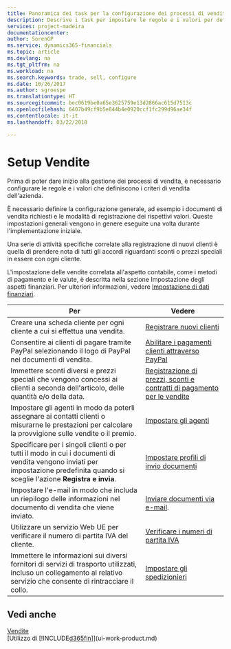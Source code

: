 ```yaml
---
title: Panoramica dei task per la configurazione dei processi di vendita | Documenti Microsoft
description: Descrive i task per impostare le regole e i valori per definire i criteri e processi di vendita.
services: project-madeira
documentationcenter: 
author: SorenGP
ms.service: dynamics365-financials
ms.topic: article
ms.devlang: na
ms.tgt_pltfrm: na
ms.workload: na
ms.search.keywords: trade, sell, configure
ms.date: 10/26/2017
ms.author: sgroespe
ms.translationtype: HT
ms.sourcegitcommit: bec0619be0a65e3625759e13d2866ac615d7513c
ms.openlocfilehash: 6407b49cf9b5e844b4e0920ccf1fc299d96ae34f
ms.contentlocale: it-it
ms.lasthandoff: 03/22/2018

---
```

# <a name="setting-up-sales"></a>Setup Vendite
Prima di poter dare inizio alla gestione dei processi di vendita, è necessario configurare le regole e i valori che definiscono i criteri di vendita dell'azienda.

È necessario definire la configurazione generale, ad esempio i documenti di vendita richiesti e le modalità di registrazione dei rispettivi valori. Queste impostazioni generali vengono in genere eseguite una volta durante l'implementazione iniziale.

Una serie di attività specifiche correlate alla registrazione di nuovi clienti è quella di prendere nota di tutti gli accordi riguardanti sconti o prezzi speciali in essere con ogni cliente.

L'impostazione delle vendite correlata all'aspetto contabile, come i metodi di pagamento e le valute, è descritta nella sezione Impostazione degli aspetti finanziari. Per ulteriori informazioni, vedere [Impostazione di dati finanziari](finance-setup-finance.md).

| Per | Vedere |
| --- | --- |
| Creare una scheda cliente per ogni cliente a cui si effettua una vendita. |[Registrare nuovi clienti](sales-how-register-new-customers.md) |
| Consentire ai clienti di pagare tramite PayPal selezionando il logo di PayPal nei documenti di vendita. |[Abilitare i pagamenti clienti attraverso PayPal](sales-how-enable-payment-service-extensions.md) |
| Immettere sconti diversi e prezzi speciali che vengono concessi ai clienti a seconda dell'articolo, delle quantità e/o della data. |[Registrazione di prezzi, sconti e contratti di pagamento per le vendite](sales-how-record-sales-price-discount-payment-agreements.md) |
| Impostare gli agenti in modo da poterli assegnare ai contatti clienti o misurarne le prestazioni per calcolare la provvigione sulle vendite o il premio. |[Impostare gli agenti](sales-how-setup-salespeople.md) |
| Specificare per i singoli clienti o per tutti il modo in cui i documenti di vendita vengono inviati per impostazione predefinita quando si sceglie l'azione **Registra e invia**. |[Impostare profili di invio documenti](sales-how-setup-document-send-profiles.md) |
| Impostare l'e-mail in modo che includa un riepilogo delle informazioni nel documento di vendita che viene inviato. |[Inviare documenti via e-mail](ui-how-send-documents-email.md). |
|Utilizzare un servizio Web UE per verificare il numero di partita IVA del cliente.|[Verificare i numeri di partita IVA](finance-setup-vat.md)|
|Immettere le informazioni sui diversi fornitori di servizi di trasporto utilizzati, incluso un collegamento al relativo servizio che consente di rintracciare il collo.|[Impostare gli spedizionieri](sales-how-to-set-up-shipping-agents.md)|

## <a name="see-also"></a>Vedi anche
[Vendite](sales-manage-sales.md)  
[Utilizzo di [!INCLUDE[d365fin](includes/d365fin_md.md)]](ui-work-product.md)

